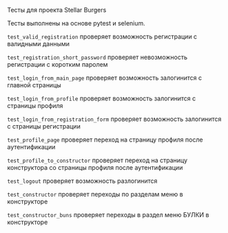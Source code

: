 Тесты для проекта Stellar Burgers

Тесты выполнены на основе pytest и selenium.

`test_valid_registration` проверяет возможность регистрации с валидными данными

`test_registration_short_password` проверяет невозможность регистрации с коротким паролем

`test_login_from_main_page` проверяет возможность залогинится с главной страницы

`test_login_from_profile` проверяет возможность залогинится с страницы профиля

`test_login_from_registration_form` проверяет возможность залогинится с страницы регистрации

`test_profile_page` проверяет переход на страницу профиля после аутентификации

`test_profile_to_constructor` проверяет переход на страницу конструктора со страницы профиля после аутентификации

`test_logout` проверяет возможность разлогинится

`test_constructor` проверяет переходы по разделам меню в конструкторе

`test_constructor_buns` проверяет переходы в раздел меню БУЛКИ в конструкторе